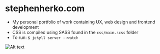 # stephenherko.com

- My personal portfolio of work containing UX, web design and frontend development
- CSS is compiled using SASS found in the ```css/main.scss``` folder
- To run: ```$ jekyll server --watch```

![Alt text](https://github.com/stephenherko/stephenherko.github.io/blob/master/img/screenshot.png)
